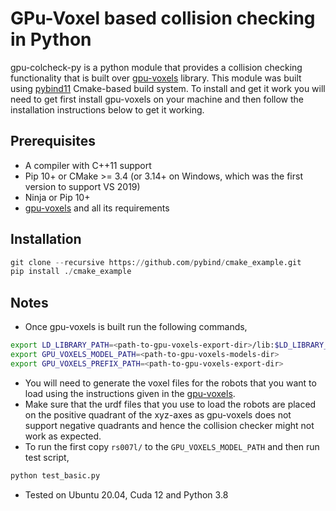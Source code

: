 # GPu-Voxel based collision checking in Python

gpu-colcheck-py is a python module that provides a collision checking functionality that is built over [gpu-voxels](https://www.gpu-voxels.org/) library. This module was built using [pybind11](https://github.com/pybind/pybind11) Cmake-based build system. To install and get it work you will need to get first install gpu-voxels on your machine and then follow the installation instructions below to get it working. 

## Prerequisites

* A compiler with C++11 support
* Pip 10+ or CMake >= 3.4 (or 3.14+ on Windows, which was the first version to support VS 2019)
* Ninja or Pip 10+
* [gpu-voxels](https://github.com/fzi-forschungszentrum-informatik/gpu-voxels) and all its requirements


## Installation

```python
git clone --recursive https://github.com/pybind/cmake_example.git
pip install ./cmake_example
```

## Notes

* Once gpu-voxels is built run the following commands,

```sh
export LD_LIBRARY_PATH=<path-to-gpu-voxels-export-dir>/lib:$LD_LIBRARY_PATH
export GPU_VOXELS_MODEL_PATH=<path-to-gpu-voxels-models-dir>
export GPU_VOXELS_PREFIX_PATH=<path-to-gpu-voxels-export-dir>

```

* You will need to generate the voxel files for the robots that you want to load using the instructions given in the [gpu-voxels](https://github.com/fzi-forschungszentrum-informatik/gpu-voxels). 
* Make sure that the urdf files that you use to load the robots are placed on the positive quadrant of the xyz-axes as gpu-voxels does not support negative quadrants and hence the collision checker might not work as expected. 
* To run the first copy `rs007l/` to the `GPU_VOXELS_MODEL_PATH` and then run test script,
```python
python test_basic.py
```
* Tested on Ubuntu 20.04, Cuda 12 and Python 3.8
